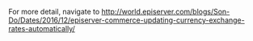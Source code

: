 For more detail, navigate to http://world.episerver.com/blogs/Son-Do/Dates/2016/12/episerver-commerce-updating-currency-exchange-rates-automatically/
